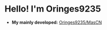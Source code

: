 # Hello! I'm **Oringes9235**

* **My mainly developed:** [Oringes9235/MasCN](https://github.com/Oringes9235/MasCN)